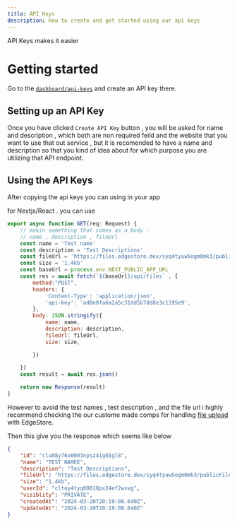 ```yaml
---
title: API Keys
description: How to create and get started using our api keys
---
```


<Callout>

API Keys makes it easier 
</Callout>


# Getting started 

Go to the [`dashboard/api-keys`](https://mega-mess.vercel.app/) and create an API key there.

## Setting up an API Key

Once you have clicked `Create API Key` button , you will be asked for name and description , which both are non required feild and the website that you want to use that out service , but it is recomended to have a name and description so that you kind of idea about for which purpose you are utilizing that API endpoint. 

## Using the API Keys 

After copying the api keys you can using in your app

for Nextjs/React . you can use 

```js
export async function GET(req: Request) {
    // mokin something that comes as a body - 
    // name , description , fileUrl
    const name = 'Test name'
    const description = 'Test Descriptions'
    const fileUrl = 'https://files.edgestore.dev/syq4tyuw5ogm0mk3/publicFiles/_public/e36f81e8-e69f-4c62-91e4-a5f92563fc15.svg'
    const size = '1.4kb'
    const baseUrl = process.env.NEXT_PUBLIC_APP_URL
    const res = await fetch(`${baseUrl}/api/files` , {
        method:"POST",
        headers: {
            'Content-Type': 'application/json',
            'api-key': 'ad0e8fa6a2a5c31dd5b7dd8e3c1195e9',
        },
        body: JSON.stringify({
            name: name,
            description: description,
            fileUrl: fileUrl,
            size: size,

        })
        
    })
    const result = await res.json()

    return new Response(result)
} 
```

However to avoid the test names , test description , and the file url i highly recommend checking the our custome made comps for handling [file upload](https://github.com/Kinfe123/MegaMess/blob/main/app/(dashboard)/dashboard/_components/file-upload.tsx) with EdgeStore.



Then this give you the response which seems like below 


```json
{
    "id": "clu08y76o0003npsz4ig65gl8",
    "name": "TEST NAMEE",
    "description": "Test Descriptions",
    "fileUrl": "https://files.edgestore.dev/syq4tyuw5ogm0mk3/publicFiles/_public/e36f81e8-e69f-4c62-91e4-asa.svg",
    "size": "1.4kb",
    "userId": "cltoy4tyq00018px24ef2wvvg",
    "visiblity": "PRIVATE",
    "createdAt": "2024-03-20T20:19:08.640Z",
    "updatedAt": "2024-03-20T20:19:08.640Z"
}
```